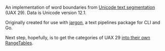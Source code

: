 An implementation of word boundaries from [Unicode text segmentation](https://unicode.org/reports/tr29/#Word_Boundaries) (UAX 29). Data is Unicode version 12.1.

Originally created for use with [jargon](https://github.com/clipperhouse/jargon), a text pipelines package for CLI and Go.

Next step, hopefully, is to get the categories of UAX 29 [into their own RangeTables](https://groups.google.com/d/msg/golang-nuts/_79vJ65KuXc/B_QgeU6rAgAJ).